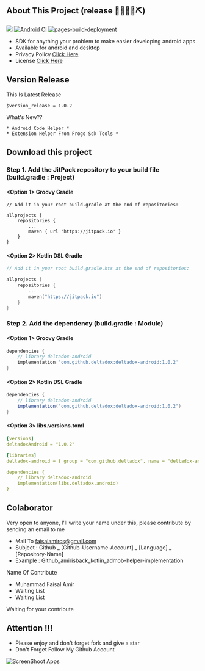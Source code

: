 ## About This Project (release 👷🔧️👷‍♀️⛏)

[![](https://jitpack.io/v/deltadox/deltadox-android.svg?style=flat-square)](https://jitpack.io/#deltadox/deltadox-android)
[![Android CI](https://github.com/deltadox/deltadox-android/actions/workflows/android-ci.yml/badge.svg)](https://github.com/deltadox/deltadox-android/actions/workflows/android-ci.yml)
[![pages-build-deployment](https://github.com/deltadox/deltadox-android/actions/workflows/pages/pages-build-deployment/badge.svg)](https://github.com/deltadox/deltadox-android/actions/workflows/pages/pages-build-deployment)

- SDK for anything your problem to make easier developing android apps
- Available for android and desktop
- Privacy Policy [Click Here](https://github.com/deltadox/deltadox-android/blob/master/PRIVACY-POLICY.md)
- License [Click Here](https://github.com/deltadox/deltadox-android/blob/master/LICENSE)

## Version Release

This Is Latest Release

    $version_release = 1.0.2

What's New??

    * Android Code Helper *
    * Extension Helper From Frogo Sdk Tools * 

## Download this project

### Step 1. Add the JitPack repository to your build file (build.gradle : Project)

#### <Option 1> Groovy Gradle

    // Add it in your root build.gradle at the end of repositories:

    allprojects {
        repositories {
            ...
            maven { url 'https://jitpack.io' }
        }
    }

#### <Option 2> Kotlin DSL Gradle

```kotlin
// Add it in your root build.gradle.kts at the end of repositories:

allprojects {
    repositories {
        ...
        maven("https://jitpack.io")
    }
}
```

### Step 2. Add the dependency (build.gradle : Module)

#### <Option 1> Groovy Gradle

```groovy
dependencies {
    // library deltadox-android
    implementation 'com.github.deltadox:deltadox-android:1.0.2'
}
```

#### <Option 2> Kotlin DSL Gradle

```groovy
dependencies {
    // library deltadox-android
    implementation("com.github.deltadox:deltadox-android:1.0.2")
}
```

#### <Option 3> libs.versions.toml
```yml
[versions]
deltadoxAndroid = "1.0.2"

[libraries]
deltadox-android = { group = "com.github.deltadox", name = "deltadox-android", version.ref = "deltadoxAndroid" }

dependencies {
    // library deltadox-android
    implementation(libs.deltadox.android)
}
```

## Colaborator

Very open to anyone, I'll write your name under this, please contribute by sending an email to me

- Mail To faisalamircs@gmail.com
- Subject : Github _ [Github-Username-Account] _ [Language] _ [Repository-Name]
- Example : Github_amirisback_kotlin_admob-helper-implementation

Name Of Contribute

- Muhammad Faisal Amir
- Waiting List
- Waiting List

Waiting for your contribute

## Attention !!!

- Please enjoy and don't forget fork and give a star
- Don't Forget Follow My Github Account

![ScreenShoot Apps](docs/image/mad_score.png?raw=true)
